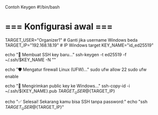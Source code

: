 Contoh Keygen
#!/bin/bash

# === Konfigurasi awal ===
TARGET_USER="Organizer1"          # Ganti jika username Windows beda
TARGET_IP="192.168.18.19"         # IP Windows target
KEY_NAME="id_ed25519"

echo "🔐 Membuat SSH key baru..."
ssh-keygen -t ed25519 -f ~/.ssh/$KEY_NAME -N ""

echo "🛡️ Mengatur firewall Linux (UFW)..."
sudo ufw allow 22
sudo ufw enable

echo "📡 Mengirimkan public key ke Windows..."
ssh-copy-id -i ~/.ssh/${KEY_NAME}.pub ${TARGET_USER}@${TARGET_IP}

echo "✅ Selesai! Sekarang kamu bisa SSH tanpa password:"
echo "ssh ${TARGET_USER}@${TARGET_IP}"

